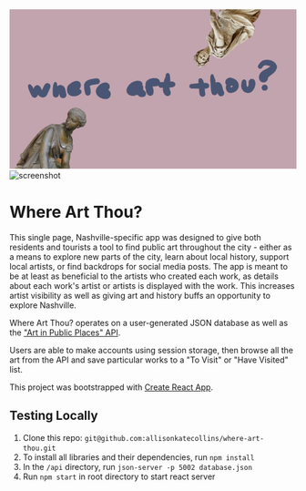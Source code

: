 <img src="static/img/where-art-thou-logo.png" title="Logo" alt="logo" />
<img src="static/img/screenshot.png" title="App Screenshot" alt="screenshot" />

# Where Art Thou?

This single page, Nashville-specific app was designed to give both residents and tourists a tool to find public art throughout the city - either as a means to explore new parts of the city, learn about local history, support local artists, or find backdrops for social media posts. The app is meant to be at least as beneficial to the artists who created each work, as details about each work's artist or artists is displayed with the work. This increases artist visibility as well as giving art and history buffs an opportunity to explore Nashville. 

Where Art Thou? operates on a user-generated JSON database as well as the ["Art in Public Places" API](https://dev.socrata.com/foundry/data.nashville.gov/xakp-ess3).

Users are able to make accounts using session storage, then browse all the art from the API and save particular works to a "To Visit" or "Have Visited" list. 

This project was bootstrapped with [Create React App](https://github.com/facebook/create-react-app).

## Testing Locally

1. Clone this repo: `git@github.com:allisonkatecollins/where-art-thou.git`
1. To install all libraries and their dependencies, run `npm install`
1. In the `/api` directory, run `json-server -p 5002 database.json`
1. Run `npm start` in root directory to start react server

